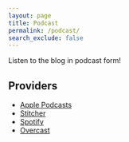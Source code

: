 ```yaml
---
layout: page
title: Podcast
permalink: /podcast/
search_exclude: false
---
```


Listen to the blog in podcast form!

## Providers

* [Apple Podcasts](https://podcasts.apple.com/us/podcast/adithyas-blog/id1601127059)
* [Stitcher](https://www.stitcher.com/show/adithyas-blog)
* [Spotify](https://open.spotify.com/show/0zBPzThWz37HXbVqvKaoZh)
* [Overcast](https://overcast.fm/itunes1601127059)
